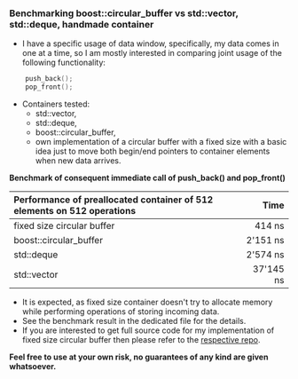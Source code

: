 ### Benchmarking boost::circular_buffer vs std::vector, std::deque, handmade container 

- I have a specific usage of data window, specifically, my data comes in one at a time, so I am mostly interested in comparing joint usage of the following functionality:  
```cpp 
    push_back();
    pop_front();
```
- Containers tested:
    * std::vector,
    * std::deque,
    * boost::circular_buffer,
    * own implementation of a circular buffer with a fixed size with a basic idea just to move both begin/end pointers to container elements when new data arrives. 

**Benchmark of consequent immediate call of push_back() and pop_front()**

| Performance of preallocated container of 512 elements on 512 operations |      Time |
|:------------------------------------------------------------------------|----------:|
| fixed size circular buffer                                              |    414 ns |
| boost::circular_buffer                                                  |  2'151 ns |
| std::deque                                                              |  2'574 ns |
| std::vector                                                             | 37'145 ns |


- It is expected, as fixed size container doesn't try to allocate memory while performing operations of storing incoming data.
- See the benchmark result in the dedicated file for the details.
- If you are interested to get full source code for my implementation of fixed size circular buffer then please refer to the [respective repo](https://github.com/andreysolovyev381/circular_buffer_fixed).  

**Feel free to use at your own risk, no guarantees of any kind are given whatsoever.** 
